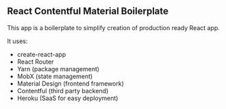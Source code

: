 ## React Contentful Material Boilerplate

This app is a boilerplate to simplify creation of production ready React app.

It uses: 
* create-react-app
* React Router
* Yarn (package management)
* MobX (state management)
* Material Design (frontend framework)
* Contentful (third party backend)
* Heroku (SaaS for easy deployment)
